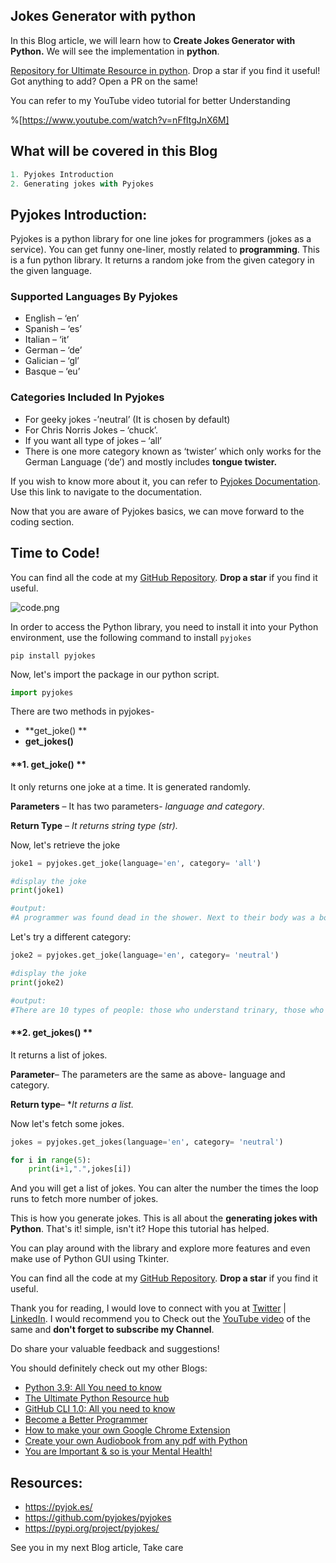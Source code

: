 ## Jokes Generator with python

In this Blog article, we will learn how to **Create Jokes Generator with Python.** We will see the implementation in **python**.

[Repository for Ultimate Resource in python](https://github.com/ayushi7rawat/Ultimate-Python-Resource-Hub). Drop a star if you find it useful! Got anything to add? Open a PR on the same!

You can refer to my YouTube video tutorial for better Understanding

%[https://www.youtube.com/watch?v=nFfItgJnX6M]

## What will be covered in this Blog

```python
1. Pyjokes Introduction
2. Generating jokes with Pyjokes
```

## Pyjokes Introduction:

Pyjokes is a python library  for one line jokes for programmers (jokes as a service). You can get funny one-liner, mostly related to **programming**. This is a fun python library. It returns a random joke from the given category in the given language.

### Supported Languages By Pyjokes

- English – ‘en’ 
- Spanish – ‘es’ 
- Italian – ‘it’ 
- German – ‘de’ 
- Galician – ‘gl’ 
- Basque – ‘eu’ 

### Categories Included In Pyjokes

- For geeky jokes -’neutral’ (It is chosen by default) 
- For Chris Norris Jokes – ‘chuck’. 
- If you want all type of jokes – ‘all’ 
- There is one more category known as ‘twister’ which only works for the German Language (‘de’) and mostly includes **tongue twister.**

If you wish to know more about it, you can refer to [Pyjokes Documentation](https://pyjok.es/). Use this link to navigate to the documentation.

Now that you are aware of Pyjokes basics, we can move forward to the coding section. 

## Time to Code!
You can find all the code at my [GitHub Repository](https://github.com/ayushi7rawat/Youtube-Projects/tree/master/Jokes%20Generator). **Drop a star** if you find it useful.

![code.png](https://cdn.hashnode.com/res/hashnode/image/upload/v1604803567735/81y2d_3Mp.png)

In order to access the Python library, you need to install it into your Python environment, use the following command to install `pyjokes`  

```
pip install pyjokes
```

Now, let's import the package in our python script.

```python
import pyjokes
```

There are two methods in pyjokes-

- **get_joke() **
- **get_jokes()**

#### **1. get_joke() **

It only returns one joke at a time. It is generated randomly. 

**Parameters** – It has two parameters- *language and category*.  

**Return Type** – *It returns string type (str).* 

Now, let's retrieve the joke

```python
joke1 = pyjokes.get_joke(language='en', category= 'all')  

#display the joke
print(joke1)

#output:
#A programmer was found dead in the shower. Next to their body was a bottle of shampoo with the instructions 'Lather, Rinse and Repeat'.
```

Let's try a different category:

```python
joke2 = pyjokes.get_joke(language='en', category= 'neutral')

#display the joke
print(joke2)

#output:
#There are 10 types of people: those who understand trinary, those who don't, and those who have never heard of it.
```

#### **2. get_jokes() **

It returns a list of jokes. 

**Parameter**– The parameters are the same as above- language and category. 

**Return type**– **It returns a list.* 

Now let's fetch some jokes. 

```python
jokes = pyjokes.get_jokes(language='en', category= 'neutral')

for i in range(5):
    print(i+1,".",jokes[i])
```

And you will get a list of jokes. You can alter the number the times the loop runs to fetch more number of jokes.

This is how you generate jokes. This is all about the **generating jokes with Python**. That's it! simple, isn't it? Hope this tutorial has helped.

You can play around with the library and explore more features and even make use of Python GUI using Tkinter.

You can find all the code at my [GitHub Repository](https://github.com/ayushi7rawat/Youtube-Projects/tree/master/Jokes%20Generator). **Drop a star** if you find it useful.

Thank you for reading, I would love to connect with you at [Twitter](https://twitter.com/ayushi7rawat) | [LinkedIn](). I would recommend you to Check out the [YouTube video](https://www.youtube.com/watch?v=nFfItgJnX6M) of the same and **don't forget to subscribe my Channel**.

Do share your valuable feedback and suggestions! 

You should definitely check out my other Blogs:

- [Python 3.9: All You need to know](https://ayushirawat.com/python-39-all-you-need-to-know)
- [The Ultimate Python Resource hub](https://ayushirawat.com/the-ultimate-python-resource-hub)
- [GitHub CLI 1.0: All you need to know](https://ayushirawat.com/github-cli-10-all-you-need-to-know)
- [Become a Better Programmer](https://ayushirawat.com/become-a-better-programmer)
- [How to make your own Google Chrome Extension](https://ayushirawat.com/how-to-make-your-own-google-chrome-extension-1)
- [Create your own Audiobook from any pdf with Python](https://ayushirawat.com/create-your-own-audiobook-from-any-pdf-with-python)
- [You are Important & so is your Mental Health!](https://ayushirawat.com/you-are-important-and-so-is-your-mental-health)

## Resources:

- https://pyjok.es/
- https://github.com/pyjokes/pyjokes
- https://pypi.org/project/pyjokes/

See you in my next Blog article, Take care